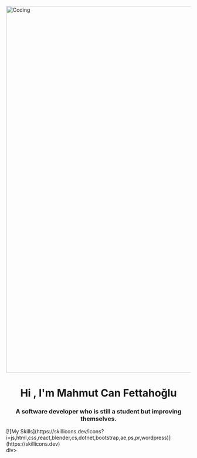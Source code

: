 <img src="https://media.tumblr.com/c38c7cb30d3dcdc0d402bd44a53fb4d6/tumblr_inline_mq35gvW8lI1qz4rgp.gif" alt="Coding" width="1000">
<h1 align="center">Hi , I'm Mahmut Can Fettahoğlu</h1>
<h3 align="center">A software developer who is still a student but improving themselves.</h3>



<div align center>[![My Skills](https://skillicons.dev/icons?i=js,html,css,react,blender,cs,dotnet,bootstrap,ae,ps,pr,wordpress)](https://skillicons.dev)</div>div>
